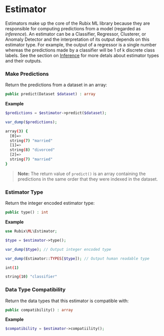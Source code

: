 # Estimator
Estimators make up the core of the Rubix ML library because they are responsible for computing predictions from a model (regarded as *inference*). An estimator can be a Classifier, Regressor, Clusterer, or Anomaly Detector and the interpretation of its output depends on this estimator type. For example, the output of a regressor is a single number whereas the predictions made by a classifier will be 1 of k discrete class labels. See the section on [Inference](inference.md) for more detals about estimator types and their outputs.

### Make Predictions
Return the predictions from a dataset in an array:
```php
public predict(Dataset $dataset) : array
```

**Example**

```php
$predictions = $estimator->predict($dataset);

var_dump($predictions);
```

```sh
array(3) {
  [0]=>
  string(7) "married"
  [1]=>
  string(8) "divorced"
  [2]=>
  string(7) "married"
}
```

> **Note:** The return value of `predict()` is an array containing the predictions in the same order that they were indexed in the dataset.

### Estimator Type
Return the integer encoded estimator type:
```php
public type() : int
```

**Example**

```php
use Rubix\ML\Estimator;

$type = $estimator->type();

var_dump($type); // Output integer encoded type

var_dump(Estimator::TYPES[$type]); // Output human readable type
```

```sh
int(1)

string(10) "classifier"
```

### Data Type Compatibility
Return the data types that this estimator is compatible with:
```php
public compatibility() : array
```

**Example**

```php
$compatibility = $estimator->compatiility();
```